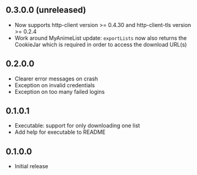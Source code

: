 ## 0.3.0.0 (unreleased)

* Now supports http-client version >= 0.4.30 and
  http-client-tls version >= 0.2.4
* Work around MyAnimeList update: `exportLists` now also returns the CookieJar
  which is required in order to access the download URL(s)

## 0.2.0.0

* Clearer error messages on crash
* Exception on invalid credentials
* Exception on too many failed logins

## 0.1.0.1

* Executable: support for only downloading one list
* Add help for executable to README

## 0.1.0.0

* Initial release
